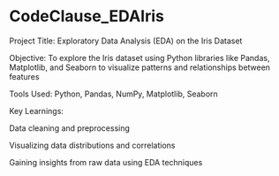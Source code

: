 # CodeClause_EDAIris
Project Title: Exploratory Data Analysis (EDA) on the Iris Dataset

Objective: To explore the Iris dataset using Python libraries like Pandas, Matplotlib, and Seaborn to visualize patterns and relationships between features

Tools Used: Python, Pandas, NumPy, Matplotlib, Seaborn

Key Learnings:

Data cleaning and preprocessing

Visualizing data distributions and correlations

Gaining insights from raw data using EDA techniques

